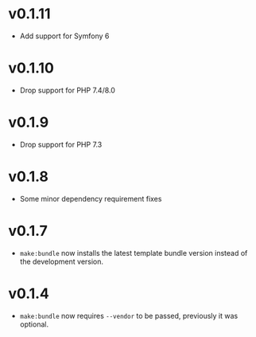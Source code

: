 # v0.1.11

* Add support for Symfony 6

# v0.1.10

* Drop support for PHP 7.4/8.0

# v0.1.9

* Drop support for PHP 7.3

# v0.1.8

* Some minor dependency requirement fixes

# v0.1.7

* `make:bundle` now installs the latest template bundle version instead of the
  development version.

# v0.1.4

* `make:bundle` now requires `--vendor` to be passed, previously it was optional.
